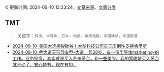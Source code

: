 :alarm_clock: 更新时间: 2024-09-10 13:33:24。[文章来源](/README.md)、[文章分类](/TAGS.md)

## TMT


> 关键字：`科技`、`半导体`、`芯片`、`电信`、`集成电路`、`中国移动`、`中国联通`



- [2024-09-10-美国大选撕裂硅谷！大型科技公司员工压倒性支持哈里斯](https://www.cls.cn/detail/1793970) 
- [2024-09-10-@大道无形我有型-大道，我38岁，有一份半导体marketing-的工作。业务投资，其实就是买入贵州茅台，和一些美股。我的策略是买入茅台就不动了，安心持有，现在有10...](https://xueqiu.com/5591278169/304152837) 
